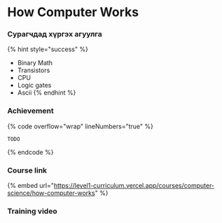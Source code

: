 # How Computer Works

### Сурагчдад хүргэх агуулга

{% hint style="success" %}
* Binary Math
* Transistors
* CPU
* Logic gates
* Ascii
{% endhint %}

### Achievement

{% code overflow="wrap" lineNumbers="true" %}
```
TODO
```
{% endcode %}

### Course link

{% embed url="https://level1-curriculum.vercel.app/courses/computer-science/how-computer-works" %}

### Training video
